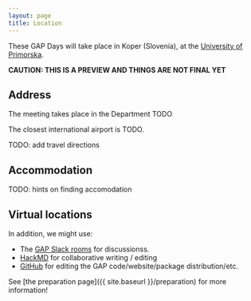 ```yaml
---
layout: page
title: Location
---
```

These GAP Days will take place in Koper (Slovenia),
at the [University of Primorska](https://www.upr.si/).

**CAUTION: THIS IS A PREVIEW AND THINGS ARE NOT FINAL YET**


## Address

The meeting takes place in the Department TODO
<!-- 

of Mathematics and Data Science, which is located in Building G, sixth floor, on the [Main Campus of the Vrije Universiteit Brussel](https://www.vub.be/en/about-vub/faculties-institutes-and-campuses/our-campuses/vub-main-campus-brussels):

Pleinlaan 2<br>
B--1050 Brussel<br>
Belgium

The conference room will be lecture room 6G.52. This room is equipped with blackboard and beamer with hdmi connection. Coffee breaks will be held in room 6G.60. Furthermore, three smaller breakout rooms are available for the conference in the department as well. 
 -->

<!-- 

[University website with travel suggestions.](https://rptu.de/en/routes-and-means-of-transport).

 48 in floor 4 (which is the second above ground...)
- room 436: main room
- room 419: secondary room
- room 430: office of Max Horn
- online / hybrid: [Gather.town meeting room](https://app.gather.town/app/8v9jQV7Yeftv5bz1/GAPDays)
-->

The closest international airport is TODO.

TODO: add travel directions

## Accommodation

TODO: hints on finding accomodation


<!-- 
## Restaurants

TODO: recommend some restaurants
-->


## Virtual locations

In addition, we might use:
- The [GAP Slack rooms](https://gap-system.org/slack) for discussionss.
- [HackMD](https://hackmd.io) for collaborative writing / editing
- [GitHub](https://github.com) for editing the GAP code/website/package distribution/etc.

See [the preparation page]({{ site.baseurl }}/preparation) for more information!
